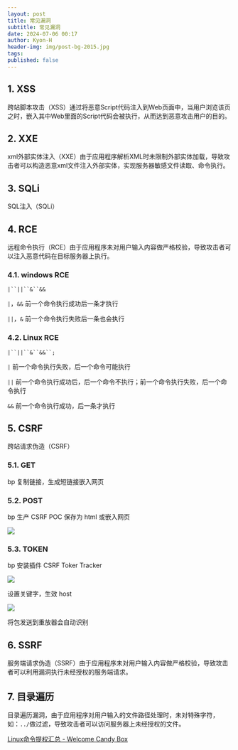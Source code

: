 ```yaml
---
layout: post
title: 常见漏洞
subtitle: 常见漏洞
date: 2024-07-06 00:17
author: Kyon-H
header-img: img/post-bg-2015.jpg
tags: 
published: false
---
```

## 1. XSS

跨站脚本攻击（XSS）通过将恶意Script代码注入到Web页面中，当用户浏览该页之时，嵌入其中Web里面的Script代码会被执行，从而达到恶意攻击用户的目的。

## 2. XXE

xml外部实体注入（XXE）由于应用程序解析XML时未限制外部实体加载，导致攻击者可以构造恶意xml文件注入外部实体，实现服务器敏感文件读取、命令执行。

## 3. SQLi

SQL注入（SQLi）

## 4. RCE

远程命令执行（RCE）由于应用程序未对用户输入内容做严格校验，导致攻击者可以注入恶意代码在目标服务器上执行。

### 4.1. windows RCE

`|``||``&``&&`

`|`，`&&` 前一个命令执行成功后一条才执行

`||`，`&` 前一个命令执行失败后一条也会执行

### 4.2. Linux RCE

`|``||``&``&&``;`

`|` 前一个命令执行失败，后一个命令可能执行

`||` 前一个命令执行成功后，后一个命令不执行；前一个命令执行失败，后一个命令执行

`&&` 前一个命令执行成功，后一条才执行

## 5. CSRF

跨站请求伪造（CSRF）

### 5.1. GET

bp 复制链接，生成短链接嵌入网页

### 5.2. POST

bp 生产 CSRF POC 保存为 html 或嵌入网页

![](https://cdn.nlark.com/yuque/0/2025/png/57535506/1751424206539-0944e22f-daaa-4ad9-8a40-24824aeb1e15.png)

### 5.3. TOKEN

bp 安装插件 CSRF Toker Tracker

![](https://cdn.nlark.com/yuque/0/2025/png/57535506/1751424277473-b0f50e0e-b9bf-40fd-9f98-c085b97dcab5.png)

设置关键字，生效 host

![](https://cdn.nlark.com/yuque/0/2025/png/57535506/1751424327278-eeea80b9-733f-4b71-a637-18efe9986a78.png)

将包发送到重放器会自动识别

## 6. SSRF

服务端请求伪造（SSRF）由于应用程序未对用户输入内容做严格校验，导致攻击者可以利用漏洞执行未经授权的服务端请求。

## 7. 目录遍历

目录遍历漏洞，由于应用程序对用户输入的文件路径处理时，未对特殊字符，如：`../`做过滤，导致攻击者可以访问服务器上未经授权的文件。

[Linux命令提权汇总 - Welcome Candy Box](https://candyb0x.github.io/2024/05/23/Linux%E5%91%BD%E4%BB%A4%E6%8F%90%E6%9D%83%E6%B1%87%E6%80%BB/)
